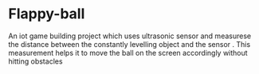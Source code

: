 # Flappy-ball
An iot game building project which uses ultrasonic sensor and measurese the distance between the constantly levelling object and the sensor . This measurement helps it to move the ball on the screen accordingly without hitting obstacles
